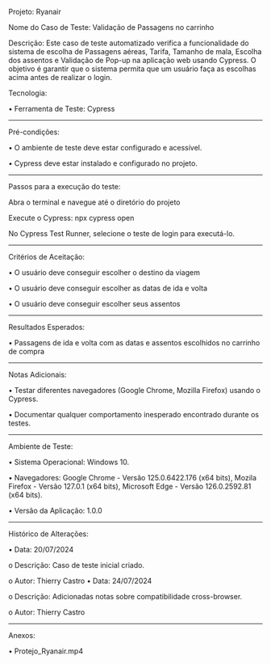 Projeto: Ryanair

Nome do Caso de Teste: Validação de Passagens no carrinho

Descrição: Este caso de teste automatizado verifica a funcionalidade do sistema de escolha de Passagens aéreas, Tarifa, Tamanho de mala, Escolha dos assentos e Validação de Pop-up na aplicação web usando Cypress. O objetivo é garantir que o sistema permita que um usuário faça as escolhas acima antes de realizar o login.

Tecnologia:

• Ferramenta de Teste: Cypress

-----

Pré-condições:

• O ambiente de teste deve estar configurado e acessível.

• Cypress deve estar instalado e configurado no projeto.

-----

Passos para a execução do teste:

Abra o terminal e navegue até o diretório do projeto

Execute o Cypress: npx cypress open

No Cypress Test Runner, selecione o teste de login para executá-lo.

-----

Critérios de Aceitação:

• O usuário deve conseguir escolher o destino da viagem

• O usuário deve conseguir escolher as datas de ida e volta

• O usuário deve conseguir escolher seus assentos

-----

Resultados Esperados:

• Passagens de ida e volta com as datas e assentos escolhidos no carrinho de compra

-----

Notas Adicionais:

• Testar diferentes navegadores (Google Chrome, Mozilla Firefox) usando o Cypress.

• Documentar qualquer comportamento inesperado encontrado durante os testes.

-----

Ambiente de Teste:

• Sistema Operacional: Windows 10.

• Navegadores: Google Chrome - Versão 125.0.6422.176 (x64 bits), Mozila Firefox - Versão 127.0.1 (x64 bits), Microsoft Edge - Versão 126.0.2592.81 (x64 bits).

• Versão da Aplicação: 1.0.0

-----

Histórico de Alterações:

• Data: 20/07/2024

o	Descrição: Caso de teste inicial criado.

o	Autor: Thierry Castro
• Data: 24/07/2024

o	Descrição: Adicionadas notas sobre compatibilidade cross-browser.

o	Autor: Thierry Castro

-----

Anexos:

• Protejo_Ryanair.mp4
